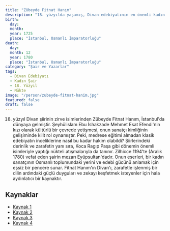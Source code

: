 ```yaml
---
title: "Zübeyde Fitnat Hanım"
description: "18. yüzyılda yaşamış, Divan edebiyatının en önemli kadın şairlerinden biri olarak kabul edilen Osmanlı şairi."
birth:
  day: 
  month: 
  year: 1725
  place: "İstanbul, Osmanlı İmparatorluğu"
death:
  day: 
  month: 12
  year: 1780
  place: "İstanbul, Osmanlı İmparatorluğu"
category: "Şair ve Yazarlar"
tags:
  - Divan Edebiyatı
  - Kadın Şair
  - 18. Yüzyıl
  - Nükte
image: "/person/zubeyde-fitnat-hanim.jpg"
featured: false
draft: false
---
```


18. yüzyıl Divan şiirinin zirve isimlerinden Zübeyde Fitnat Hanım, İstanbul'da dünyaya gelmiştir. Şeyhülislam Ebu İshakzade Mehmet Esat Efendi'nin kızı olarak kültürlü bir çevrede yetişmesi, onun sanatçı kimliğinin gelişiminde kilit rol oynamıştır. Peki, medrese eğitimi almadan klasik edebiyatın inceliklerine nasıl bu kadar hakim olabildi? Şiirlerindeki derinlik ve zarafetin yanı sıra, Koca Ragıp Paşa gibi dönemin önemli isimleriyle yaptığı nükteli atışmalarıyla da tanınır. Zilhicce 1194'te (Aralık 1780) vefat eden şairin mezarı Eyüpsultan'dadır. Onun eserleri, bir kadın sanatçının Osmanlı toplumundaki yerini ve edebi gücünü anlamak için eşsiz bir pencere sunar. Fitnat Hanım'ın Divan'ı, zarafetle işlenmiş bir dilin ardındaki güçlü duyguları ve zekayı keşfetmek isteyenler için hala aydınlatıcı bir kaynaktır.

## Kaynaklar

- [Kaynak 1](https://tr.wikipedia.org/wiki/Z%C3%BCbeyde_F%C4%B1tnat_Han%C4%B1m)
- [Kaynak 2](https://islamansiklopedisi.org.tr/fitnat-hanim)
- [Kaynak 3](https://www.biyografya.com/biyografi/5586)
- [Kaynak 4](https://teis.yesevi.edu.tr/madde-detay/fitnat-hanim-zubeyde)